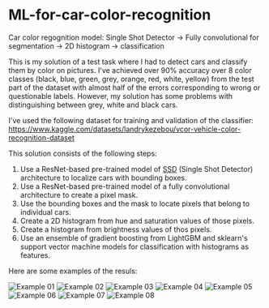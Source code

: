 # ML-for-car-color-recognition
Car color regognition model: Single Shot Detector -> Fully convolutional for segmentation -> 2D histogram -> classification

This is my solution of a test task where I had to detect cars and classify them by color on pictures. I've achieved over 90% accuracy over 8 color classes (black, blue, green, grey, orange, red, white, yellow) from the test part of the dataset with almost half of the errors corresponding to wrong or questionable labels. However, my solution has some problems with distinguishing between grey, white and black cars.

I've used the following dataset for training and validation of the classifier: 
https://www.kaggle.com/datasets/landrykezebou/vcor-vehicle-color-recognition-dataset

This solution consists of the following steps:
1. Use a ResNet-based pre-trained model of [SSD](https://github.com/NVIDIA/DeepLearningExamples/tree/master/PyTorch/Detection/SSD) (Single Shot Detector) architecture to localize cars with bounding boxes.
3. Use a ResNet-based pre-trained model of a fully convolutional architecture to create a pixel mask.
4. Use the bounding boxes and the mask to locate pixels that belong to individual cars.
5. Create a 2D histogram from hue and saturation values of those pixels.
6. Create a histogram from brightness values of thos pixels.
7. Use an ensemble of gradient boosting from LightGBM and sklearn's support vector machine models for classification with histograms as features.

Here are some examples of the resuls:

![Example 01](https://github.com/VRBarysh/ML-for-car-color-recognition/blob/main/examples/image01.jpg?raw=true)
![Example 02](https://github.com/VRBarysh/ML-for-car-color-recognition/blob/main/examples/image02.jpg?raw=true)
![Example 03](https://github.com/VRBarysh/ML-for-car-color-recognition/blob/main/examples/image03.jpg?raw=true)
![Example 04](https://github.com/VRBarysh/ML-for-car-color-recognition/blob/main/examples/image04.jpg?raw=true)
![Example 05](https://github.com/VRBarysh/ML-for-car-color-recognition/blob/main/examples/image05.jpg?raw=true)
![Example 06](https://github.com/VRBarysh/ML-for-car-color-recognition/blob/main/examples/image06.jpg?raw=true)
![Example 07](https://github.com/VRBarysh/ML-for-car-color-recognition/blob/main/examples/image07.jpg?raw=true)
![Example 08](https://github.com/VRBarysh/ML-for-car-color-recognition/blob/main/examples/image08.jpg?raw=true)
